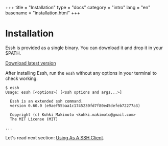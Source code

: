 +++
title = "Installation"
type = "docs"
category = "intro"
lang = "en"
basename = "installation.html"
+++

# Installation

Essh is provided as a single binary. You can download it and drop it in your $PATH.

[Download latest version](https://github.com/kohkimakimoto/essh/releases/latest)

After installing Essh, run the `essh` without any options in your terminal to check working.

~~~
$ essh
Usage: essh [<options>] [<ssh options and args...>]

  Essh is an extended ssh command.
  version 0.60.0 (e9aef55baa1c1745230fd7f80e45defeb72277a3)

  Copyright (c) Kohki Makimoto <kohki.makimoto@gmail.com>
  The MIT License (MIT)

...
~~~

Let's read next section: [Using As A SSH Client](using-as-a-ssh-client.html).
